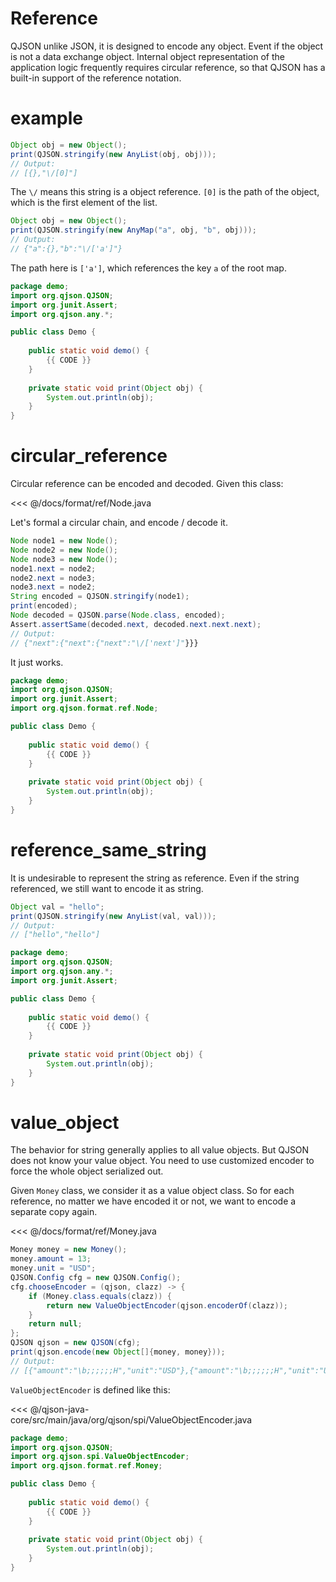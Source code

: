 # Reference

QJSON unlike JSON, it is designed to encode any object. 
Event if the object is not a data exchange object.
Internal object representation of the application logic frequently requires circular reference,
so that QJSON has a built-in support of the reference notation.

# example

```java
Object obj = new Object();
print(QJSON.stringify(new AnyList(obj, obj)));
// Output:
// [{},"\/[0]"]
```

The `\/` means this string is a object reference. 
`[0]` is the path of the object, which is the first element of the list.


```java
Object obj = new Object();
print(QJSON.stringify(new AnyMap("a", obj, "b", obj)));
// Output:
// {"a":{},"b":"\/['a']"}
```

The path here is `['a']`, which references the key `a` of the root map.

<hide>

```java
package demo;
import org.qjson.QJSON;
import org.junit.Assert;
import org.qjson.any.*;

public class Demo {
    
    public static void demo() {
        {{ CODE }}
    }
    
    private static void print(Object obj) {
        System.out.println(obj);
    }
}
```

</hide>

# circular_reference

Circular reference can be encoded and decoded. Given this class:

<<< @/docs/format/ref/Node.java

Let's formal a circular chain, and encode / decode it.

```java
Node node1 = new Node();
Node node2 = new Node();
Node node3 = new Node();
node1.next = node2;
node2.next = node3;
node3.next = node2;
String encoded = QJSON.stringify(node1);
print(encoded);
Node decoded = QJSON.parse(Node.class, encoded);
Assert.assertSame(decoded.next, decoded.next.next.next);
// Output:
// {"next":{"next":{"next":"\/['next']"}}}
```

It just works.

<hide>

```java
package demo;
import org.qjson.QJSON;
import org.junit.Assert;
import org.qjson.format.ref.Node;

public class Demo {
    
    public static void demo() {
        {{ CODE }}
    }
    
    private static void print(Object obj) {
        System.out.println(obj);
    }
}
```

</hide>

# reference_same_string

It is undesirable to represent the string as reference. 
Even if the string referenced, we still want to encode it as string.

```java
Object val = "hello";
print(QJSON.stringify(new AnyList(val, val)));
// Output:
// ["hello","hello"]
```

<hide>

```java
package demo;
import org.qjson.QJSON;
import org.qjson.any.*;
import org.junit.Assert;

public class Demo {
    
    public static void demo() {
        {{ CODE }}
    }
    
    private static void print(Object obj) {
        System.out.println(obj);
    }
}
```

</hide>

# value_object

The behavior for string generally applies to all value objects.
But QJSON does not know your value object. 
You need to use customized encoder to force the whole object serialized out.

Given `Money` class, we consider it as a value object class.
So for each reference, no matter we have encoded it or not, we want to encode a separate copy again.

<<< @/docs/format/ref/Money.java

```java
Money money = new Money();
money.amount = 13;
money.unit = "USD";
QJSON.Config cfg = new QJSON.Config();
cfg.chooseEncoder = (qjson, clazz) -> {
    if (Money.class.equals(clazz)) {
        return new ValueObjectEncoder(qjson.encoderOf(clazz));
    }
    return null;
};
QJSON qjson = new QJSON(cfg);
print(qjson.encode(new Object[]{money, money}));
// Output:
// [{"amount":"\b;;;;;;H","unit":"USD"},{"amount":"\b;;;;;;H","unit":"USD"}]
```

`ValueObjectEncoder` is defined like this:

<<< @/qjson-java-core/src/main/java/org/qjson/spi/ValueObjectEncoder.java

<hide>

```java
package demo;
import org.qjson.QJSON;
import org.qjson.spi.ValueObjectEncoder;
import org.qjson.format.ref.Money;

public class Demo {
    
    public static void demo() {
        {{ CODE }}
    }
    
    private static void print(Object obj) {
        System.out.println(obj);
    }
}
```

</hide>